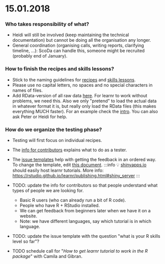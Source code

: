 # 15.01.2018

### Who takes responsibility of what? 
- Heidi will still be involved (keep maintaining the technical documentation) but cannot be doing all the organisation any longer.
- General coordination (organising calls, writing reports, clarifying timeline, ...): ScoDa can handle this, someone might be recruited (probably end of January). 

### How to finish the recipes and skills lessons?
- Stick to the naming guidelines for [recipes](https://github.com/school-of-data/r-consortium-proposal/blob/master/r-package/inst/tutorials/en-recipe-template/en-recipe-template.Rmd#naming-conventions) and [skills lessons](https://github.com/school-of-data/r-consortium-proposal/blob/master/r-package/inst/tutorials/en-skills-template/en-skills-template.Rmd#naming-conventions). 
- Please use no capital letters, no spaces and no special characters in names of files.
- Add RData-version of all raw data [here](https://github.com/school-of-data/r-consortium-proposal/tree/master/r-package/data). For learnr to work without problems, we need this. Also we only "pretend" to load the actual data in whatever format it is, but really only load the RData files (this makes everything MUCH faster). For an example check the [intro](https://github.com/school-of-data/r-consortium-proposal/blob/master/r-package/inst/tutorials/en-introduction/en-introduction.Rmd). You can also ask Peter or Heidi for help.
    
### How do we organize the testing phase?
- Testing will first focus on individual recipes.
- The [info for contributors](https://github.com/school-of-data/r-consortium-proposal/blob/master/CONTRIBUTING.md#beta-testing) explains what to do as a tester.
- The [issue templates](https://github.com/school-of-data/r-consortium-proposal/issues/new) help with getting the feedback in an ordered way. To change the template, edit [this document](https://github.com/school-of-data/r-consortium-proposal/blob/master/ISSUE_TEMPLATE.md).
:::info 
💡 [shinyapps.io](https://www.shinyapps.io) should easily host learnr tutorials. 
More info: https://rstudio.github.io/learnr/publishing.html#shiny_server
:::

- TODO: update the info for contributors so that people understand what types of people we are looking for.
  - Basic R users (who can already run a bit of R code).
  - People who have R + RStudio installed.
  - We can get feedback from beginners later when we have it on a website.
  - Note: we have different languages, say which tutorial is in which language.
- TODO: update the issue template with the question "what is your R skills level so far"?
- TODO schedule call for "*How to get learnr tutorial to work in the R package*" with Camila and Gibran.



